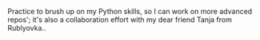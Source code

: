 Practice to brush up on my Python skills, so I can work on more advanced repos'; it's also a collaboration effort with my dear friend Tanja from Rublyovka..